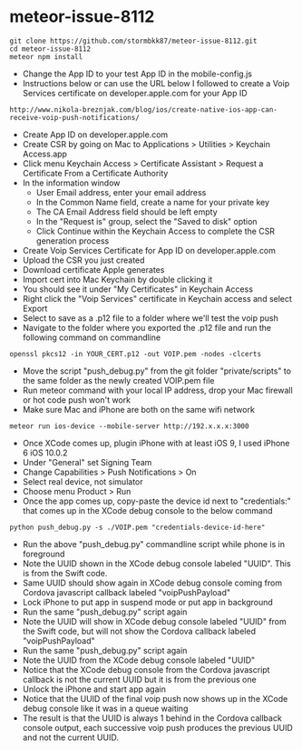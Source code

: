 # meteor-issue-8112

<pre><code>git clone https://github.com/stormbkk87/meteor-issue-8112.git
cd meteor-issue-8112
meteor npm install
</code></pre>

- Change the App ID to your test App ID in the mobile-config.js
- Instructions below or can use the URL below I followed to create a Voip Services certificate on developer.apple.com for your App ID

<pre><code>http://www.nikola-breznjak.com/blog/ios/create-native-ios-app-can-receive-voip-push-notifications/</code></pre>

- Create App ID on developer.apple.com
- Create CSR by going on Mac to Applications > Utilities > Keychain Access.app
- Click menu Keychain Access > Certificate Assistant > Request a Certificate From a Certificate Authority
- In the information window
  - User Email address, enter your email address
  - In the Common Name field, create a name for your private key
  - The CA Email Address field should be left empty
  - In the "Request is" group, select the "Saved to disk" option
  - Click Continue within the Keychain Access to complete the CSR generation process
- Create Voip Services Certificate for App ID on developer.apple.com
- Upload the CSR you just created
- Download certificate Apple generates
- Import cert into Mac Keychain by double clicking it
- You should see it under "My Certificates" in Keychain Access
- Right click the "Voip Services" certificate in Keychain access and select Export
- Select to save as a .p12 file to a folder where we'll test the voip push
- Navigate to the folder where you exported the .p12 file and run the following command on commandline

<pre><code>openssl pkcs12 -in YOUR_CERT.p12 -out VOIP.pem -nodes -clcerts</code></pre>

- Move the script "push_debug.py" from the git folder "private/scripts" to the same folder as the newly created VOIP.pem file
- Run meteor command with your local IP address, drop your Mac firewall or hot code push won't work
- Make sure Mac and iPhone are both on the same wifi network

<pre><code>meteor run ios-device --mobile-server http://192.x.x.x:3000</code></pre>

- Once XCode comes up, plugin iPhone with at least iOS 9, I used iPhone 6 iOS 10.0.2
- Under "General" set Signing Team
- Change Capabilities > Push Notifications > On
- Select real device, not simulator
- Choose menu Product > Run
- Once the app comes up, copy-paste the device id next to "credentials:" that comes up in the XCode debug console to the below command

<pre><code>python push_debug.py -s ./VOIP.pem "credentials-device-id-here"</code></pre>

- Run the above "push_debug.py" commandline script while phone is in foreground
- Note the UUID shown in the XCode debug console labeled "UUID". This is from the Swift code.
- Same UUID should show again in XCode debug console coming from Cordova javascript callback labeled "voipPushPayload"
- Lock iPhone to put app in suspend mode or put app in background
- Run the same "push_debug.py" script again
- Note the UUID will show in XCode debug console labeled "UUID" from the Swift code, but will not show the Cordova callback labeled "voipPushPayload"
- Run the same "push_debug.py" script again
- Note the UUID from the XCode debug console labeled "UUID"
- Notice that the XCode debug console from the Cordova javascript callback is not the current UUID but it is from the previous one
- Unlock the iPhone and start app again
- Notice that the UUID of the final voip push now shows up in the XCode debug console like it was in a queue waiting
- The result is that the UUID is always 1 behind in the Cordova callback console output, each successive voip push produces the previous UUID and not the current UUID.
 



